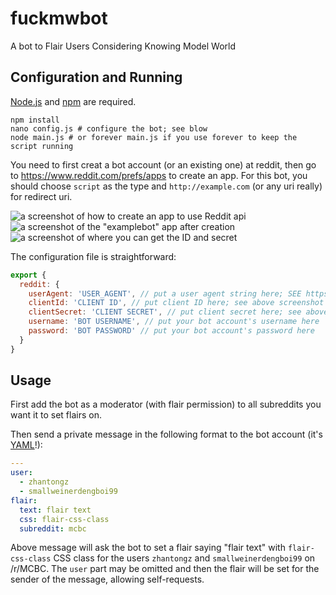 # fuckmwbot
A bot to Flair Users Considering Knowing Model World

## Configuration and Running

[Node.js](https://nodejs.org/) and [npm](https://www.npmjs.com/) are required.

```
npm install
nano config.js # configure the bot; see blow
node main.js # or forever main.js if you use forever to keep the script running
```

You need to first creat a bot account (or an existing one) at reddit, then go to https://www.reddit.com/prefs/apps to create an app. For this bot, you should choose `script` as the type and `http://example.com` (or any uri really) for redirect uri.

![a screenshot of how to create an app to use Reddit api](https://i.imgur.com/ZwHhrFX.png)
![a screenshot of the "examplebot" app after creation](https://i.imgur.com/GRZ5cBi.png)
![a screenshot of where you can get the ID and secret](https://i.imgur.com/CcJtAFt.png)

The configuration file is straightforward:

```javascript
export {
  reddit: {
    userAgent: 'USER_AGENT', // put a user agent string here; SEE https://github.com/reddit/reddit/wiki/API
    clientId: 'CLIENT ID', // put client ID here; see above screenshot
    clientSecret: 'CLIENT SECRET', // put client secret here; see above screenshot
    username: 'BOT USERNAME', // put your bot account's username here
    password: 'BOT PASSWORD' // put your bot account's password here
  }
}
```


## Usage

First add the bot as a moderator (with flair permission) to all subreddits you want it to set flairs on.

Then send a private message in the following format to the bot account (it's [YAML](https://yaml.org)!):

```yaml
---
user:
  - zhantongz
  - smallweinerdengboi99
flair:
  text: flair text
  css: flair-css-class
  subreddit: mcbc
```

Above message will ask the bot to set a flair saying "flair text" with `flair-css-class` CSS class for the users `zhantongz` and `smallweinerdengboi99` on /r/MCBC. The `user` part may be omitted and then the flair will be set for the sender of the message, allowing self-requests.

